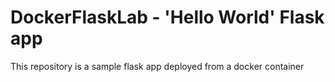 # DockerFlaskLab - 'Hello World' Flask app

This repository is a sample flask app deployed from a docker container

